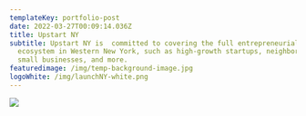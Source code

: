```yaml
---
templateKey: portfolio-post
date: 2022-03-27T00:09:14.036Z
title: Upstart NY
subtitle: Upstart NY is  committed to covering the full entrepreneurial
  ecosystem in Western New York, such as high-growth startups, neighborhood
  small businesses, and more.
featuredimage: /img/temp-background-image.jpg
logoWhite: /img/launchNY-white.png
---
```

![](/img/upstart-ny-feature-image-1-.png)